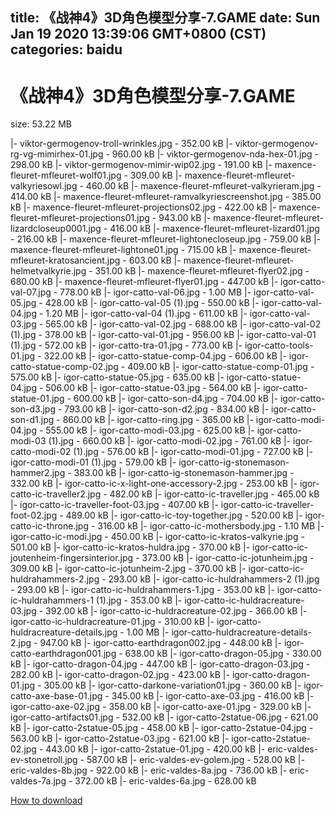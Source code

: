 
title: 《战神4》3D角色模型分享-7.GAME
date: Sun Jan 19 2020 13:39:06 GMT+0800 (CST)    
categories: baidu
---

# 《战神4》3D角色模型分享-7.GAME
size: 53.22 MB
 
 
|- viktor-germogenov-troll-wrinkles.jpg - 352.00 kB
|- viktor-germogenov-rg-vg-mimirhex-01.jpg - 960.00 kB
|- viktor-germogenov-nda-hex-01.jpg - 298.00 kB
|- viktor-germogenov-mimir-wip02.jpg - 191.00 kB
|- maxence-fleuret-mfleuret-wolf01.jpg - 309.00 kB
|- maxence-fleuret-mfleuret-valkyriesowl.jpg - 460.00 kB
|- maxence-fleuret-mfleuret-valkyrieram.jpg - 414.00 kB
|- maxence-fleuret-mfleuret-ramvalkyriescreenshot.jpg - 385.00 kB
|- maxence-fleuret-mfleuret-projections02.jpg - 422.00 kB
|- maxence-fleuret-mfleuret-projections01.jpg - 943.00 kB
|- maxence-fleuret-mfleuret-lizardcloseup0001.jpg - 416.00 kB
|- maxence-fleuret-mfleuret-lizard01.jpg - 216.00 kB
|- maxence-fleuret-mfleuret-lightonecloseup.jpg - 759.00 kB
|- maxence-fleuret-mfleuret-lightone01.jpg - 715.00 kB
|- maxence-fleuret-mfleuret-kratosancient.jpg - 603.00 kB
|- maxence-fleuret-mfleuret-helmetvalkyrie.jpg - 351.00 kB
|- maxence-fleuret-mfleuret-flyer02.jpg - 680.00 kB
|- maxence-fleuret-mfleuret-flyer01.jpg - 447.00 kB
|- igor-catto-val-07.jpg - 778.00 kB
|- igor-catto-val-06.jpg - 1.00 MB
|- igor-catto-val-05.jpg - 428.00 kB
|- igor-catto-val-05 (1).jpg - 550.00 kB
|- igor-catto-val-04.jpg - 1.20 MB
|- igor-catto-val-04 (1).jpg - 611.00 kB
|- igor-catto-val-03.jpg - 565.00 kB
|- igor-catto-val-02.jpg - 688.00 kB
|- igor-catto-val-02 (1).jpg - 378.00 kB
|- igor-catto-val-01.jpg - 956.00 kB
|- igor-catto-val-01 (1).jpg - 572.00 kB
|- igor-catto-tra-01.jpg - 773.00 kB
|- igor-catto-tools-01.jpg - 322.00 kB
|- igor-catto-statue-comp-04.jpg - 606.00 kB
|- igor-catto-statue-comp-02.jpg - 409.00 kB
|- igor-catto-statue-comp-01.jpg - 575.00 kB
|- igor-catto-statue-05.jpg - 635.00 kB
|- igor-catto-statue-04.jpg - 506.00 kB
|- igor-catto-statue-03.jpg - 564.00 kB
|- igor-catto-statue-01.jpg - 600.00 kB
|- igor-catto-son-d4.jpg - 704.00 kB
|- igor-catto-son-d3.jpg - 793.00 kB
|- igor-catto-son-d2.jpg - 834.00 kB
|- igor-catto-son-d1.jpg - 860.00 kB
|- igor-catto-ring.jpg - 365.00 kB
|- igor-catto-modi-04.jpg - 555.00 kB
|- igor-catto-modi-03.jpg - 625.00 kB
|- igor-catto-modi-03 (1).jpg - 660.00 kB
|- igor-catto-modi-02.jpg - 761.00 kB
|- igor-catto-modi-02 (1).jpg - 576.00 kB
|- igor-catto-modi-01.jpg - 727.00 kB
|- igor-catto-modi-01 (1).jpg - 579.00 kB
|- igor-catto-ig-stonemason-hammer2.jpg - 383.00 kB
|- igor-catto-ig-stonemason-hammer.jpg - 332.00 kB
|- igor-catto-ic-x-light-one-accessory-2.jpg - 253.00 kB
|- igor-catto-ic-traveller2.jpg - 482.00 kB
|- igor-catto-ic-traveller.jpg - 465.00 kB
|- igor-catto-ic-traveller-foot-03.jpg - 407.00 kB
|- igor-catto-ic-traveller-foot-02.jpg - 489.00 kB
|- igor-catto-ic-toy-together.jpg - 520.00 kB
|- igor-catto-ic-throne.jpg - 316.00 kB
|- igor-catto-ic-mothersbody.jpg - 1.10 MB
|- igor-catto-ic-modi.jpg - 450.00 kB
|- igor-catto-ic-kratos-valkyrie.jpg - 501.00 kB
|- igor-catto-ic-kratos-huldra.jpg - 370.00 kB
|- igor-catto-ic-joutenheim-fingersinterior.jpg - 373.00 kB
|- igor-catto-ic-jotunheim.jpg - 309.00 kB
|- igor-catto-ic-jotunheim-2.jpg - 370.00 kB
|- igor-catto-ic-huldrahammers-2.jpg - 293.00 kB
|- igor-catto-ic-huldrahammers-2 (1).jpg - 293.00 kB
|- igor-catto-ic-huldrahammers-1.jpg - 353.00 kB
|- igor-catto-ic-huldrahammers-1 (1).jpg - 353.00 kB
|- igor-catto-ic-huldracreature-03.jpg - 392.00 kB
|- igor-catto-ic-huldracreature-02.jpg - 366.00 kB
|- igor-catto-ic-huldracreature-01.jpg - 310.00 kB
|- igor-catto-huldracreature-details.jpg - 1.00 MB
|- igor-catto-huldracreature-details-2.jpg - 947.00 kB
|- igor-catto-earthdragon002.jpg - 448.00 kB
|- igor-catto-earthdragon001.jpg - 638.00 kB
|- igor-catto-dragon-05.jpg - 330.00 kB
|- igor-catto-dragon-04.jpg - 447.00 kB
|- igor-catto-dragon-03.jpg - 282.00 kB
|- igor-catto-dragon-02.jpg - 423.00 kB
|- igor-catto-dragon-01.jpg - 305.00 kB
|- igor-catto-darkone-variation01.jpg - 360.00 kB
|- igor-catto-axe-base-01.jpg - 345.00 kB
|- igor-catto-axe-03.jpg - 416.00 kB
|- igor-catto-axe-02.jpg - 358.00 kB
|- igor-catto-axe-01.jpg - 329.00 kB
|- igor-catto-artifacts01.jpg - 532.00 kB
|- igor-catto-2statue-06.jpg - 621.00 kB
|- igor-catto-2statue-05.jpg - 458.00 kB
|- igor-catto-2statue-04.jpg - 563.00 kB
|- igor-catto-2statue-03.jpg - 621.00 kB
|- igor-catto-2statue-02.jpg - 443.00 kB
|- igor-catto-2statue-01.jpg - 420.00 kB
|- eric-valdes-ev-stonetroll.jpg - 587.00 kB
|- eric-valdes-ev-golem.jpg - 528.00 kB
|- eric-valdes-8b.jpg - 922.00 kB
|- eric-valdes-8a.jpg - 736.00 kB
|- eric-valdes-7a.jpg - 372.00 kB
|- eric-valdes-6a.jpg - 628.00 kB

[How to download](https://bpcam.bemobtrk.com/go/2ceec3aa-1ca2-46d6-b9ff-aaa5c184517c?jno=764)